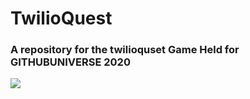 # TwilioQuest
### A repository for the twilioquset Game Held for GITHUBUNIVERSE 2020
![](https://user-images.githubusercontent.com/6633808/101407837-c50eb200-38db-11eb-90ff-4888b5598de0.png)
